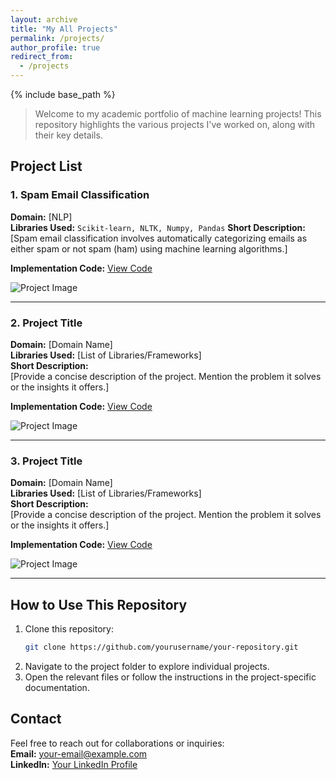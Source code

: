 ```yaml
---
layout: archive
title: "My All Projects"
permalink: /projects/
author_profile: true
redirect_from:
  - /projects
---
```


{% include base_path %}

> Welcome to my academic portfolio of machine learning projects! This repository highlights the various projects I've worked on, along with their key details.

## Project List

### 1. Spam Email Classification
**Domain:** [NLP]  
**Libraries Used:** ```Scikit-learn, NLTK, Numpy, Pandas```
**Short Description:**  
[Spam email classification involves automatically categorizing emails as either spam or not spam (ham) using machine learning algorithms.]

**Implementation Code:** [View Code](https://github.com/alaminbhuyan/Spam-Email-Detection)  

![Project Image](path/to/project-image.jpg)

---

### 2. Project Title
**Domain:** [Domain Name]  
**Libraries Used:** [List of Libraries/Frameworks]  
**Short Description:**  
[Provide a concise description of the project. Mention the problem it solves or the insights it offers.]

**Implementation Code:** [View Code](https://github.com/yourusername/your-project2-repo)  

![Project Image](https://alaminbhuyan.github.io/images/alamin.jpg)

---

### 3. Project Title
**Domain:** [Domain Name]  
**Libraries Used:** [List of Libraries/Frameworks]  
**Short Description:**  
[Provide a concise description of the project. Mention the problem it solves or the insights it offers.]

**Implementation Code:** [View Code](https://github.com/yourusername/your-project3-repo)  

![Project Image](path/to/project-image.jpg)

---

## How to Use This Repository
1. Clone this repository:
   ```bash
   git clone https://github.com/yourusername/your-repository.git
   ```
2. Navigate to the project folder to explore individual projects.
3. Open the relevant files or follow the instructions in the project-specific documentation.

## Contact
Feel free to reach out for collaborations or inquiries:  
**Email:** your-email@example.com  
**LinkedIn:** [Your LinkedIn Profile](https://linkedin.com/in/your-profile)


